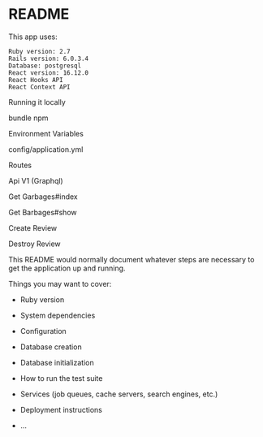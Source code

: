 # README

This app uses:

    Ruby version: 2.7
    Rails version: 6.0.3.4
    Database: postgresql
    React version: 16.12.0
    React Hooks API
    React Context API

Running it locally

bundle
npm

Environment Variables

config/application.yml

Routes

Api V1 (Graphql)

Get Garbages#index

Get Barbages#show

Create Review

Destroy Review


This README would normally document whatever steps are necessary to get the
application up and running.

Things you may want to cover:

* Ruby version

* System dependencies

* Configuration

* Database creation

* Database initialization

* How to run the test suite

* Services (job queues, cache servers, search engines, etc.)

* Deployment instructions

* ...
